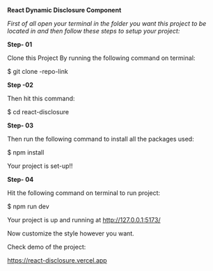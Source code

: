 **React Dynamic Disclosure Component**

_First of all open your terminal in the folder you want this project to be located in and then_
_follow these steps to setup your project:_

**Step- 01**

Clone this Project By running the following command on terminal:

$ git clone -repo-link

**Step -02**

Then hit this command:

$ cd react-disclosure

**Step- 03**

Then run the following command to install all the packages used:

$ npm install

Your project is set-up!!

**Step- 04**

Hit the following command on terminal to run project:

$ npm run dev

Your project is up and running at http://127.0.0.1:5173/

Now customize the style however you want.

Check demo of the project:

https://react-disclosure.vercel.app

